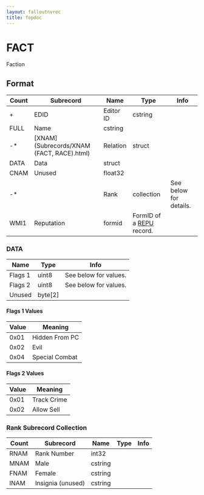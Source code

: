 ```yaml
---
layout: falloutnvrec
title: fopdoc
---
```

FACT
====

Faction

## Format

Count | Subrecord | Name | Type | Info
------|-------|------|------|-----
+ | EDID | Editor ID | cstring |
 | FULL | Name | cstring |
-* | [XNAM](Subrecords/XNAM (FACT, RACE).html) | Relation | struct |
 | DATA | Data | struct |
 | CNAM | Unused | float32 |
-* | | Rank | collection | See below for details.
 | WMI1 | Reputation | formid | FormID of a [REPU](REPU.html) record.

### DATA

Name | Type | Info
-----|------|-----
Flags 1 | uint8 | See below for values.
Flags 2 | uint8 | See below for values.
Unused | byte[2] |

#### Flags 1 Values

Value | Meaning
------|--------
0x01 | Hidden From PC
0x02 | Evil
0x04 | Special Combat

#### Flags 2 Values

Value | Meaning
------|--------
0x01 | Track Crime
0x02 | Allow Sell


### Rank Subrecord Collection

Count | Subrecord | Name | Type | Info
------|-------|------|------|-----
 | RNAM | Rank Number | int32 |
 | MNAM | Male | cstring |
 | FNAM | Female | cstring |
 | INAM | Insignia (unused) | cstring |
